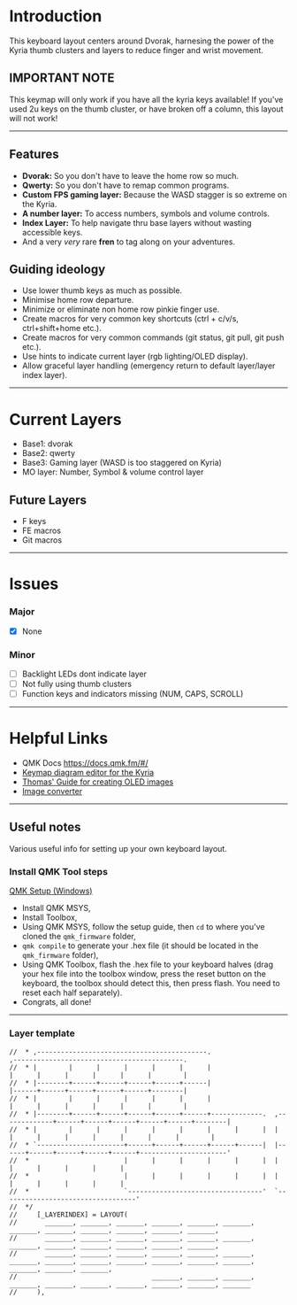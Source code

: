 # Introduction
This keyboard layout centers around Dvorak,  harnesing the power of the Kyria thumb
clusters and layers to reduce finger and wrist movement.

## IMPORTANT NOTE
This keymap will only work if you have all the kyria keys available! If you've used 2u keys on the thumb cluster, or have broken off a column, this layout will not work!

---

## Features
- **Dvorak:** So you don't have to leave the home row so much.
- **Qwerty:** So you don't have to remap common programs.
- **Custom FPS gaming layer:** Because the WASD stagger is so extreme on the Kyria.
- **A number layer:** To access numbers, symbols and volume controls.
- **Index Layer:** To help navigate thru base layers without wasting accessible keys.
- And a very *very* rare **fren** to tag along on your adventures.

## Guiding ideology
- Use lower thumb keys as much as possible.
- Minimise home row departure.
- Minimize or eliminate non home row pinkie finger use.
- Create macros for very common key shortcuts (ctrl + c/v/s, ctrl+shift+home etc.).
- Create macros for very common commands (git status, git pull, git push etc.).
- Use hints to indicate current layer (rgb lighting/OLED display).
- Allow graceful layer handling (emergency return to default layer/layer index layer).
---


# Current Layers
- Base1: dvorak
- Base2: qwerty
- Base3: Gaming layer (WASD is too staggered on Kyria)
- MO layer: Number, Symbol & volume control layer

## Future Layers

- F keys
- FE macros
- Git macros

---


# Issues
### Major
- [x] None

### Minor
- [ ] Backlight LEDs dont indicate layer
- [ ] Not fully using thumb clusters
- [ ] Function keys and indicators missing (NUM, CAPS, SCROLL)

---

# Helpful Links

- QMK Docs https://docs.qmk.fm/#/
- [Keymap diagram editor for the Kyria](http://www.keyboard-layout-editor.com/##@_name=Kyria%3B&@_y:0.25&x:3&a:7%3B&=&_x:9%3B&=%3B&@_y:-0.75&x:2%3B&=&_x:1%3B&=&_x:7%3B&=&_x:1%3B&=%3B&@_y:-0.875&x:5%3B&=&_x:5%3B&=%3B&@_y:-0.625%3B&=&=&_x:13%3B&=&=%3B&@_y:-0.75&x:3%3B&=&_x:9%3B&=%3B&@_y:-0.75&x:2%3B&=&_x:1%3B&=&_x:7%3B&=&_x:1%3B&=%3B&@_y:-0.875&x:5%3B&=&_x:5%3B&=%3B&@_y:-0.625%3B&=&=&_x:13%3B&=&=%3B&@_y:-0.75&x:3%3B&=&_x:9%3B&=%3B&@_y:-0.75&x:2%3B&=&_x:1%3B&=&_x:7%3B&=&_x:1%3B&=%3B&@_y:-0.875&x:5%3B&=&_x:5%3B&=%3B&@_y:-0.625%3B&=&=&_x:13%3B&=&=%3B&@_y:-0.5&x:2.5%3B&=&_x:10%3B&=%3B&@_rx:4&ry:8.175&y:-4.675000000000001&x:-0.5%3B&=%3B&@_rx:13&y:-4.675000000000001&x:-0.5%3B&=%3B&@_r:15&rx:4&y:-4.675000000000001&x:-0.5%3B&=%3B&@_r:30&y:-2&x:-0.5%3B&=%3B&@_x:-0.5%3B&=%3B&@_r:45&y:-2&x:-0.5%3B&=%3B&@_x:-0.5%3B&=%3B&@_r:-45&rx:13&y:-5.675000000000001&x:-0.5%3B&=%3B&@_x:-0.5%3B&=%3B&@_r:-30&y:-2&x:-0.5%3B&=%3B&@_x:-0.5%3B&=%3B&@_r:-15&y:-1&x:-0.5%3B&=)
- [Thomas' Guide for creating OLED images](https://docs.splitkb.com/hc/en-us/articles/360013811280)
- [Image converter](https://javl.github.io/image2cpp/)

---

## Useful notes
Various useful info for setting up your own keyboard layout.

### Install QMK Tool steps
[QMK Setup (Windows)](https://docs.qmk.fm/#/newbs_getting_started)
- Install QMK MSYS,
- Install Toolbox,
- Using QMK MSYS, follow the setup guide, then `cd` to where you've cloned the `qmk_firmware` folder,
- `qmk compile` to generate your .hex file (it should be located in the `qmk_firmware` folder),
- Using QMK Toolbox, flash the .hex file to your keyboard halves (drag your hex file into the toolbox window, press the reset button on the keyboard, the toolbox should detect this, then press flash. You need to reset each half separately).
- Congrats, all done!


---
### Layer template
```
//  * ,-------------------------------------------.                              ,-------------------------------------------.
//  * |        |      |      |      |      |      |                              |      |      |      |      |      |        |
//  * |--------+------+------+------+------+------|                              |------+------+------+------+------+--------|
//  * |        |      |      |      |      |      |                              |      |      |      |      |      |        |
//  * |--------+------+------+------+------+------+-------------.  ,-------------+------+------+------+------+------+--------|
//  * |        |      |      |      |      |      |      |      |  |      |      |      |      |      |      |      |        |
//  * `----------------------+------+------+------+------+------|  |------+------+------+------+------+----------------------'
//  *                        |      |      |      |      |      |  |      |      |      |      |      |
//  *                        |      |      |      |      |      |  |      |      |      |      |      |
//  *                        `----------------------------------'  `----------------------------------'
//  */
//     [_LAYERINDEX] = LAYOUT(
//       _______, _______, _______, _______, _______, _______,                                     _______, _______, _______, _______, _______, _______,
//       _______, _______, _______, _______, _______, _______,                                     _______, _______, _______, _______, _______, _______,
//       _______, _______, _______, _______, _______, _______, _______, _______, _______, _______, _______, _______, _______, _______, _______, _______,
//                                  _______, _______, _______, _______, _______, _______, _______, _______, _______, _______
//     ),
```

